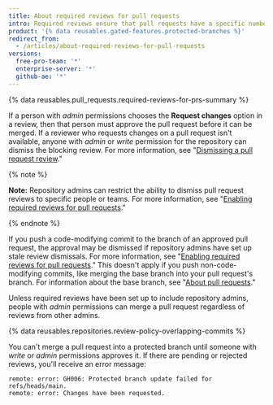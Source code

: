 ```yaml
---
title: About required reviews for pull requests
intro: Required reviews ensure that pull requests have a specific number of approving reviews before collaborators can make changes to a protected branch.
product: '{% data reusables.gated-features.protected-branches %}'
redirect_from:
  - /articles/about-required-reviews-for-pull-requests
versions:
  free-pro-team: '*'
  enterprise-server: '*'
  github-ae: '*'
---
```



{% data reusables.pull_requests.required-reviews-for-prs-summary %}

If a person with *admin* permissions chooses the **Request changes** option in a review, then that person must approve the pull request before it can be merged. If a reviewer who requests changes on a pull request isn't available, anyone with *admin* or *write* permission for the repository can dismiss the blocking review. For more information, see "[Dismissing a pull request review](/articles/dismissing-a-pull-request-review)."

{% note %}

**Note:** Repository admins can restrict the ability to dismiss pull request reviews to specific people or teams. For more information, see "[Enabling required reviews for pull requests](/articles/enabling-required-reviews-for-pull-requests)."

{% endnote %}

If you push a code-modifying commit to the branch of an approved pull request, the approval may be dismissed if repository admins have set up stale review dismissals. For more information, see "[Enabling required reviews for pull requests](/articles/enabling-required-reviews-for-pull-requests)." This doesn't apply if you push non-code-modifying commits, like merging the base branch into your pull request's branch. For information about the base branch, see "[About pull requests](/articles/about-pull-requests)."

Unless required reviews have been set up to include repository admins, people with *admin* permissions can merge a pull request regardless of reviews from other admins.

{% data reusables.repositories.review-policy-overlapping-commits %}

You can't merge a pull request into a protected branch until someone with *write* or *admin* permissions approves it. If there are pending or rejected reviews, you'll receive an error message:

```shell
remote: error: GH006: Protected branch update failed for refs/heads/main.
remote: error: Changes have been requested.
```
